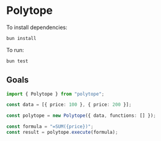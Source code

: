 # Polytope

To install dependencies:

```bash
bun install
```

To run:

```bash
bun test
```

## Goals

```typescript
import { Polytope } from "polytope";

const data = [{ price: 100 }, { price: 200 }];

const polytope = new Polytope({ data, functions: [] });

const formula = "=SUM({price})";
const result = polytope.execute(formula);
```
